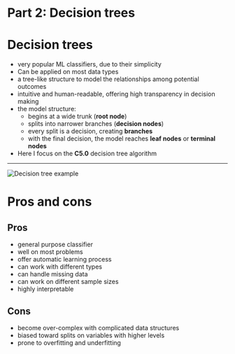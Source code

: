 # Part 2: Decision trees


# Decision trees

- very popular ML classifiers, due to their simplicity
- Can be applied on most data types
- a tree-like structure to model the relationships among potential outcomes
- intuitive and human-readable, offering high transparency in decision making
- the model structure:
    - begins at a wide trunk (__root node__)
	- splits into narrower branches (__decision nodes__)
	- every split is a decision, creating __branches__ 
	- with the final decision, the model reaches __leaf nodes__ or __terminal nodes__
- Here I focus on the __C5.0__ decision tree algorithm 

- - - 

![Decision tree example](./images/decisiontree.png)


# Pros and cons

## Pros
- general purpose classifier
- well on most problems
- offer automatic learning process
- can work with different types 
- can handle missing data
- can work on different sample sizes
- highly interpretable 

## Cons
- become over-complex with complicated data structures
- biased toward splits on variables with higher levels
- prone to overfitting and underfitting


